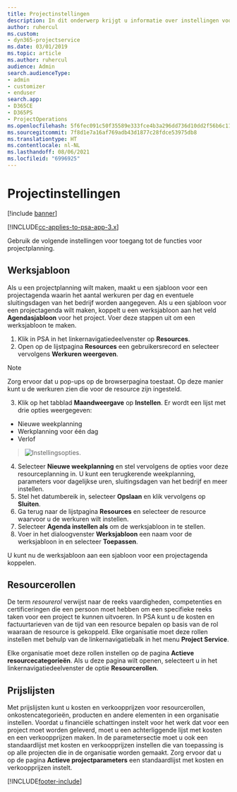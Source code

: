 ```yaml
---
title: Projectinstellingen
description: In dit onderwerp krijgt u informatie over instellingen voor projectbeheer.
author: ruhercul
ms.custom:
- dyn365-projectservice
ms.date: 03/01/2019
ms.topic: article
ms.author: ruhercul
audience: Admin
search.audienceType:
- admin
- customizer
- enduser
search.app:
- D365CE
- D365PS
- ProjectOperations
ms.openlocfilehash: 5f6fec091c50f35589e333fce4b3a296dd736d10dd2f56b6c11209a55b493836
ms.sourcegitcommit: 7f8d1e7a16af769adb43d1877c28fdce53975db8
ms.translationtype: HT
ms.contentlocale: nl-NL
ms.lasthandoff: 08/06/2021
ms.locfileid: "6996925"
---
```

# <a name="project-settings"></a>Projectinstellingen

[!include [banner](../includes/psa-now-project-operations.md)]

[!INCLUDE[cc-applies-to-psa-app-3.x](../includes/cc-applies-to-psa-app-3x.md)]

Gebruik de volgende instellingen voor toegang tot de functies voor projectplanning.

## <a name="work-template"></a>Werksjabloon

Als u een projectplanning wilt maken, maakt u een sjabloon voor een projectagenda waarin het aantal werkuren per dag en eventuele sluitingsdagen van het bedrijf worden aangegeven. Als u een sjabloon voor een projectagenda wilt maken, koppelt u een werksjabloon aan het veld **Agendasjabloon** voor het project. Voer deze stappen uit om een werksjabloon te maken.

1. Klik in PSA in het linkernavigatiedeelvenster op **Resources**. 
2. Open op de lijstpagina **Resources** een gebruikersrecord en selecteer vervolgens **Werkuren weergeven**.

  > [!NOTE]
  > Zorg ervoor dat u pop-ups op de browserpagina toestaat. Op deze manier kunt u de werkuren zien die voor de resource zijn ingesteld.
  
3. Klik op het tabblad **Maandweergave** op **Instellen**. Er wordt een lijst met drie opties weergegeven: 

  - Nieuwe weekplanning
  - Werkplanning voor één dag
  - Verlof

> ![Instellingsopties.](media/project-13.png)

4. Selecteer **Nieuwe weekplanning** en stel vervolgens de opties voor deze resourceplanning in. U kunt een terugkerende weekplanning, parameters voor dagelijkse uren, sluitingsdagen van het bedrijf en meer instellen.
5. Stel het datumbereik in, selecteer **Opslaan** en klik vervolgens op **Sluiten**. 
6. Ga terug naar de lijstpagina **Resources** en selecteer de resource waarvoor u de werkuren wilt instellen. 
7. Selecteer **Agenda instellen als** om de werksjabloon in te stellen. 
8. Voer in het dialoogvenster **Werksjabloon** een naam voor de werksjabloon in en selecteer **Toepassen**. 

U kunt nu de werksjabloon aan een sjabloon voor een projectagenda koppelen.

## <a name="resource-roles"></a>Resourcerollen

De term *resourerol* verwijst naar de reeks vaardigheden, competenties en certificeringen die een persoon moet hebben om een specifieke reeks taken voor een project te kunnen uitvoeren. In PSA kunt u de kosten en factuurtarieven van de tijd van een resource bepalen op basis van de rol waaraan de resource is gekoppeld. Elke organisatie moet deze rollen instellen met behulp van de linkernavigatiebalk in het menu **Project Service**.

Elke organisatie moet deze rollen instellen op de pagina **Actieve resourcecategorieën**. Als u deze pagina wilt openen, selecteert u in het linkernavigatiedeelvenster de optie **Resourcerollen**.

## <a name="price-lists"></a>Prijslijsten

Met prijslijsten kunt u kosten en verkoopprijzen voor resourcerollen, onkostencategorieën, producten en andere elementen in een organisatie instellen. Voordat u financiële schattingen instelt voor het werk dat voor een project moet worden geleverd, moet u een achterliggende lijst met kosten en een verkoopprijzen maken. In de parametersectie moet u ook een standaardlijst met kosten en verkoopprijzen instellen die van toepassing is op alle projecten die in de organisatie worden gemaakt. Zorg ervoor dat u op de pagina **Actieve projectparameters** een standaardlijst met kosten en verkoopprijzen instelt.


[!INCLUDE[footer-include](../includes/footer-banner.md)]